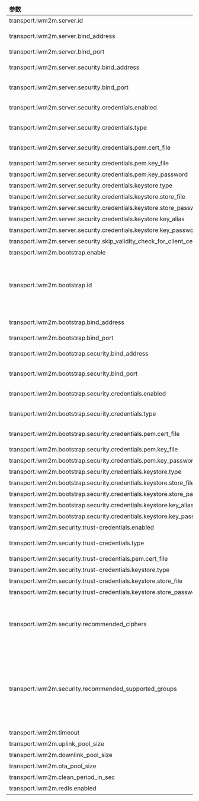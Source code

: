 <table>
    <thead>
      <tr>
          <td style="width: 25%"><b>参数</b></td><td style="width: 30%"><b>环境变量</b></td><td style="width: 15%"><b>默认值</b></td><td style="width: 30%"><b>描述</b></td>
      </tr>
    </thead>
    <tbody>
    <tr>
        <td>transport.lwm2m.server.id</td>
        <td>LWM2M_SERVER_ID</td>
        <td>123</td>
        <td>LwM2M 服务器 ID</td>
    </tr>
    <tr>
        <td>transport.lwm2m.server.bind_address</td>
        <td>LWM2M_BIND_ADDRESS</td>
        <td>0.0.0.0</td>
        <td>LwM2M 服务器绑定地址。默认绑定到所有接口。</td>
    </tr>
    <tr>
        <td>transport.lwm2m.server.bind_port</td>
        <td>LWM2M_BIND_PORT</td>
        <td>5685</td>
        <td>LwM2M 服务器绑定端口。</td>
    </tr>
    <tr>
        <td>transport.lwm2m.server.security.bind_address</td>
        <td>LWM2M_SECURITY_BIND_ADDRESS</td>
        <td>0.0.0.0</td>
        <td>LwM2M 服务器绑定地址，用于 DTLS。默认绑定到所有接口。</td>
    </tr>
    <tr>
        <td>transport.lwm2m.server.security.bind_port</td>
        <td>LWM2M_SECURITY_BIND_PORT</td>
        <td>5686</td>
        <td>LwM2M 服务器绑定端口，用于 DTLS。</td>
    </tr>
    <tr>
        <td>transport.lwm2m.server.security.credentials.enabled</td>
        <td>LWM2M_SERVER_CREDENTIALS_ENABLED</td>
        <td>true</td>
        <td>是否启用 LWM2M 服务器 X509 证书/RPK 支持</td>
    </tr>
    <tr>
        <td>transport.lwm2m.server.security.credentials.type</td>
        <td>LWM2M_SERVER_CREDENTIALS_TYPE</td>
        <td>PEM</td>
        <td>服务器凭据类型（PEM - pem 证书文件；KEYSTORE - java 密钥库）</td>
    </tr>
    <tr>
        <td>transport.lwm2m.server.security.credentials.pem.cert_file</td>
        <td>LWM2M_SERVER_PEM_CERT</td>
        <td>lwm2mserver.pem</td>
        <td>服务器证书文件的路径（保存服务器证书或证书链，可能包括服务器私钥）</td>
    </tr>
    <tr>
        <td>transport.lwm2m.server.security.credentials.pem.key_file</td>
        <td>LWM2M_SERVER_PEM_KEY</td>
        <td>lwm2mserver_key.pem</td>
        <td>服务器证书私钥文件的路径（可选）</td>
    </tr>
    <tr>
        <td>transport.lwm2m.server.security.credentials.pem.key_password</td>
        <td>LWM2M_SERVER_PEM_KEY_PASSWORD</td>
        <td>server_key_password</td>
        <td>服务器证书私钥密码（可选）</td>
    </tr>
    <tr>
        <td>transport.lwm2m.server.security.credentials.keystore.type</td>
        <td>LWM2M_SERVER_KEY_STORE_TYPE</td>
        <td>JKS</td>
        <td>密钥库类型</td>
    </tr>
    <tr>
        <td>transport.lwm2m.server.security.credentials.keystore.store_file</td>
        <td>LWM2M_SERVER_KEY_STORE</td>
        <td>lwm2mserver.jks</td>
        <td>保存 SSL 证书的密钥库的路径</td>
    </tr>
    <tr>
        <td>transport.lwm2m.server.security.credentials.keystore.store_password</td>
        <td>LWM2M_SERVER_KEY_STORE_PASSWORD</td>
        <td>server_ks_password</td>
        <td>用于访问密钥库的密码</td>
    </tr>
    <tr>
        <td>transport.lwm2m.server.security.credentials.keystore.key_alias</td>
        <td>LWM2M_SERVER_KEY_ALIAS</td>
        <td>server</td>
        <td>密钥别名</td>
    </tr>
    <tr>
        <td>transport.lwm2m.server.security.credentials.keystore.key_password</td>
        <td>LWM2M_SERVER_KEY_PASSWORD</td>
        <td>server_ks_password</td>
        <td>用于访问密钥的密码</td>
    </tr>
    <tr>
        <td>transport.lwm2m.server.security.skip_validity_check_for_client_cert</td>
        <td>TB_LWM2M_SERVER_SECURITY_SKIP_VALIDITY_CHECK_FOR_CLIENT_CERT</td>
        <td>false</td>
        <td>仅 Certificate_x509</td>
    </tr>
    <tr>
        <td>transport.lwm2m.bootstrap.enable</td>
        <td>LWM2M_ENABLED_BS</td>
        <td>true</td>
        <td>启用/禁用引导服务器</td>
    </tr>
    <tr>
        <td>transport.lwm2m.bootstrap.id</td>
        <td>LWM2M_SERVER_ID_BS</td>
        <td>111</td>
        <td>这是：<br>
            * 在引导模式下启动 Lwm2mClient 后，对象“LWM2M 安全”字段的默认值：
            “短服务器 ID”（deviceProfile: Bootstrap.BOOTSTRAP SERVER.Short ID）
        </td>
    </tr>
    <tr>
        <td>transport.lwm2m.bootstrap.bind_address</td>
        <td>LWM2M_BS_BIND_ADDRESS</td>
        <td>0.0.0.0</td>
        <td>LwM2M 引导服务器绑定地址。默认绑定到所有接口。</td>
    </tr>
    <tr>
        <td>transport.lwm2m.bootstrap.bind_port</td>
        <td>LWM2M_BS_BIND_PORT</td>
        <td>5687</td>
        <td>LwM2M 引导服务器绑定端口</td>
    </tr>
    <tr>
        <td>transport.lwm2m.bootstrap.security.bind_address</td>
        <td>LWM2M_BS_SECURITY_BIND_ADDRESS</td>
        <td>0.0.0.0</td>
        <td>LwM2M 引导服务器绑定地址，用于 DTLS。默认绑定到所有接口。</td>
    </tr>
    <tr>
        <td>transport.lwm2m.bootstrap.security.bind_port</td>
        <td>LWM2M_BS_SECURITY_BIND_PORT</td>
        <td>5688</td>
        <td>LwM2M 引导服务器绑定端口，用于 DTLS。</td>
    </tr>
    <tr>
        <td>transport.lwm2m.bootstrap.security.credentials.enabled</td>
        <td>LWM2M_BS_CREDENTIALS_ENABLED</td>
        <td>true</td>
        <td>是否启用 LWM2M 引导服务器 X509 证书/RPK 支持</td>
    </tr>
    <tr>
        <td>transport.lwm2m.bootstrap.security.credentials.type</td>
        <td>LWM2M_BS_CREDENTIALS_TYPE</td>
        <td>PEM</td>
        <td>服务器凭据类型（PEM - pem 证书文件；KEYSTORE - java 密钥库）</td>
    </tr>
    <tr>
        <td>transport.lwm2m.bootstrap.security.credentials.pem.cert_file</td>
        <td>LWM2M_BS_PEM_CERT</td>
        <td>lwm2mserver.pem</td>
        <td>服务器证书文件的路径（保存服务器证书或证书链，可能包括服务器私钥）</td>
    </tr>
    <tr>
        <td>transport.lwm2m.bootstrap.security.credentials.pem.key_file</td>
        <td>LWM2M_BS_PEM_KEY</td>
        <td>lwm2mserver_key.pem</td>
        <td>服务器证书私钥文件的路径（可选）</td>
    </tr>
    <tr>
        <td>transport.lwm2m.bootstrap.security.credentials.pem.key_password</td>
        <td>LWM2M_BS_PEM_KEY_PASSWORD</td>
        <td>server_key_password</td>
        <td>服务器证书私钥密码（可选）</td>
    </tr>
    <tr>
        <td>transport.lwm2m.bootstrap.security.credentials.keystore.type</td>
        <td>LWM2M_BS_KEY_STORE_TYPE</td>
        <td>JKS</td>
        <td>密钥库类型</td>
    </tr>
    <tr>
        <td>transport.lwm2m.bootstrap.security.credentials.keystore.store_file</td>
        <td>LWM2M_BS_KEY_STORE</td>
        <td>lwm2mserver.jks</td>
        <td>保存 SSL 证书的密钥库的路径</td>
    </tr>
    <tr>
        <td>transport.lwm2m.bootstrap.security.credentials.keystore.store_password</td>
        <td>LWM2M_BS_KEY_STORE_PASSWORD</td>
        <td>server_ks_password</td>
        <td>用于访问密钥库的密码</td>
    </tr>
    <tr>
        <td>transport.lwm2m.bootstrap.security.credentials.keystore.key_alias</td>
        <td>LWM2M_BS_KEY_ALIAS</td>
        <td>bootstrap</td>
        <td>密钥别名</td>
    </tr>
    <tr>
        <td>transport.lwm2m.bootstrap.security.credentials.keystore.key_password</td>
        <td>LWM2M_BS_KEY_PASSWORD</td>
        <td>server_ks_password</td>
        <td>用于访问密钥的密码</td>
    </tr>
    <tr>
        <td>transport.lwm2m.security.trust-credentials.enabled</td>
        <td>LWM2M_TRUST_CREDENTIALS_ENABLED</td>
        <td>true</td>
        <td>是否加载 X509 信任证书</td>
    </tr>
    <tr>
        <td>transport.lwm2m.security.trust-credentials.type</td>
        <td>LWM2M_TRUST_CREDENTIALS_TYPE</td>
        <td>PEM</td>
        <td>信任证书存储类型（PEM - pem 证书文件；KEYSTORE - java 密钥库）</td>
    </tr>
    <tr>
        <td>transport.lwm2m.security.trust-credentials.pem.cert_file</td>
        <td>LWM2M_TRUST_PEM_CERT</td>
        <td>lwm2mserver.pem</td>
        <td>证书文件的路径（保存信任证书）</td>
    </tr>
    <tr>
        <td>transport.lwm2m.security.trust-credentials.keystore.type</td>
        <td>LWM2M_TRUST_KEY_STORE_TYPE</td>
        <td>JKS</td>
        <td>密钥库类型</td>
    </tr>
    <tr>
        <td>transport.lwm2m.security.trust-credentials.keystore.store_file</td>
        <td>LWM2M_TRUST_KEY_STORE</td>
        <td>lwm2mserver.jks</td>
        <td>保存 X509 证书的密钥库的路径</td>
    </tr>
    <tr>
        <td>transport.lwm2m.security.trust-credentials.keystore.store_password</td>
        <td>LWM2M_TRUST_KEY_STORE_PASSWORD</td>
        <td>server_ks_password</td>
        <td>用于访问密钥库的密码</td>
    </tr>
    <tr>
        <td>transport.lwm2m.security.recommended_ciphers</td>
        <td>LWM2M_RECOMMENDED_CIPHERS</td>
        <td>false</td>
        <td>设置推荐的密码套件的使用。<br>
            * 参数 DTLS 连接器配置：<br>
            -- recommendedCipherSuitesOnly = true 仅允许推荐的密码套件，<br>
            -- recommendedCipherSuitesOnly = false，也允许不推荐的密码套件。
        </td>
    </tr>
    <tr>
        <td>transport.lwm2m.security.recommended_supported_groups</td>
        <td>LWM2M_RECOMMENDED_SUPPORTED_GROUPS</td>
        <td>true</td>
        <td>设置推荐的支持组（曲线）的使用。<br>
            * 参数 DTLS 连接器配置：<br>
            -- recommendedSupportedGroupsOnly = true 仅允许推荐的支持组，<br>
            -- recommendedSupportedGroupsOnly = false，也允许不推荐的支持组。默认值为
            true
        </td>
    </tr>
    <tr>
        <td>transport.lwm2m.timeout</td>
        <td>LWM2M_TIMEOUT</td>
        <td>120000</td>
        <td>LwM2M 操作的超时时间</td>
    </tr>
    <tr>
        <td>transport.lwm2m.uplink_pool_size</td>
        <td>LWM2M_UPLINK_POOL_SIZE</td>
        <td>10</td>
        <td>处理 LwM2M 上行链路的线程池大小</td>
    </tr>
    <tr>
        <td>transport.lwm2m.downlink_pool_size</td>
        <td>LWM2M_DOWNLINK_POOL_SIZE</td>
        <td>10</td>
        <td>处理 LwM2M 下行链路的线程池大小</td>
    </tr>
    <tr>
        <td>transport.lwm2m.ota_pool_size</td>
        <td>LWM2M_OTA_POOL_SIZE</td>
        <td>10</td>
        <td>处理 OTA 更新的线程池大小</td>
    </tr>
    <tr>
        <td>transport.lwm2m.clean_period_in_sec</td>
        <td>LWM2M_CLEAN_PERIOD_IN_SEC</td>
        <td>2</td>
        <td>存储中注册的清理周期</td>
    </tr>
    <tr>
        <td>transport.lwm2m.redis.enabled</td>
        <td>LWM2M_REDIS_ENABLED</td>
        <td>false</td>
        <td>启用/禁用 lvm2m 传输的 Redis</td>
    </tr>
    </tbody>
</table>